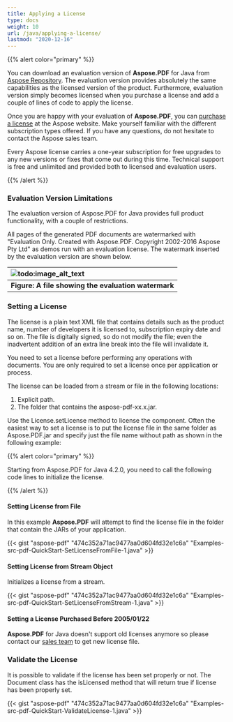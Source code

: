```yaml
---
title: Applying a License
type: docs
weight: 10
url: /java/applying-a-license/
lastmod: "2020-12-16"
---
```


{{% alert color="primary" %}} 

You can download an evaluation version of **Aspose.PDF** for Java from [Aspose Repository](https://repository.aspose.com/webapp/#/artifacts/browse/tree/General/repo/com/aspose/aspose-pdf). The evaluation version provides absolutely the same capabilities as the licensed version of the product. Furthermore, evaluation version simply becomes licensed when you purchase a license and add a couple of lines of code to apply the license.

Once you are happy with your evaluation of **Aspose.PDF**, you can [purchase a license](https://purchase.aspose.com/) at the Aspose website. Make yourself familiar with the different subscription types offered. If you have any questions, do not hesitate to contact the Aspose sales team.

Every Aspose license carries a one-year subscription for free upgrades to any new versions or fixes that come out during this time. Technical support is free and unlimited and provided both to licensed and evaluation users.

{{% /alert %}} 
### **Evaluation Version Limitations**
The evaluation version of Aspose.PDF for Java provides full product functionality, with a couple of restrictions.

All pages of the generated PDF documents are watermarked with "Evaluation Only. Created with Aspose.PDF. Copyright 2002-2016 Aspose Pty Ltd" as demos run with an evaluation license. The watermark inserted by the evaluation version are shown below.

|![todo:image_alt_text](http://i.imgur.com/bNVuzsU.png)|
| :- |
|**Figure: A file showing the evaluation watermark**|
### **Setting a License**
The license is a plain text XML file that contains details such as the product name, number of developers it is licensed to, subscription expiry date and so on. The file is digitally signed, so do not modify the file; even the inadvertent addition of an extra line break into the file will invalidate it.

You need to set a license before performing any operations with documents. You are only required to set a license once per application or process.

The license can be loaded from a stream or file in the following locations:

1. Explicit path.
1. The folder that contains the aspose-pdf-xx.x.jar.

Use the License.setLicense method to license the component. Often the easiest way to set a license is to put the license file in the same folder as Aspose.PDF.jar and specify just the file name without path as shown in the following example:

{{% alert color="primary" %}} 

Starting from Aspose.PDF for Java 4.2.0, you need to call the following code lines to initialize the license.

{{% /alert %}} 

#### **Setting License from File**
In this example **Aspose.PDF** will attempt to find the license file in the folder that contain the JARs of your application.


{{< gist "aspose-pdf" "474c352a71ac9477aa0d604fd32e1c6a" "Examples-src-pdf-QuickStart-SetLicenseFromFile-1.java" >}}
#### **Setting License from Stream Object**
Initializes a license from a stream.



{{< gist "aspose-pdf" "474c352a71ac9477aa0d604fd32e1c6a" "Examples-src-pdf-QuickStart-SetLicenseFromStream-1.java" >}}
#### **Setting a License Purchased Before 2005/01/22**
**Aspose.PDF** for Java doesn't support old licenses anymore so please contact our [sales team](https://company.aspose.com/contact) to get new license file.
### **Validate the License**
It is possible to validate if the license has been set properly or not. The Document class has the isLicensed method that will return true if license has been properly set.



{{< gist "aspose-pdf" "474c352a71ac9477aa0d604fd32e1c6a" "Examples-src-pdf-QuickStart-ValidateLicense-1.java" >}}

